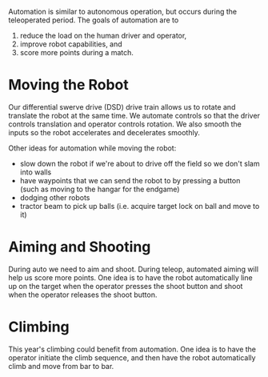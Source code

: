 Automation is similar to autonomous operation, but occurs during the teleoperated period. The goals of automation are to

1. reduce the load on the human driver and operator,
2. improve robot capabilities, and
3. score more points during a match.

# Moving the Robot

Our differential swerve drive (DSD) drive train allows us to rotate and translate the robot at the same time. We automate controls so that the driver controls translation and operator controls rotation. We also smooth the inputs so the robot accelerates and decelerates smoothly.

Other ideas for automation while moving the robot:

- slow down the robot if we're about to drive off the field so we don't slam into walls
- have waypoints that we can send the robot to by pressing a button (such as moving to the hangar for the endgame)
- dodging other robots
- tractor beam to pick up balls (i.e. acquire target lock on ball and move to it)

# Aiming and Shooting

During auto we need to aim and shoot. During teleop, automated aiming will help us score more points. One idea is to have the robot automatically line up on the target when the operator presses the shoot button and shoot when the operator releases the shoot button.

# Climbing

This year's climbing could benefit from automation. One idea is to have the operator initiate the climb sequence, and then have the robot automatically climb and move from bar to bar.